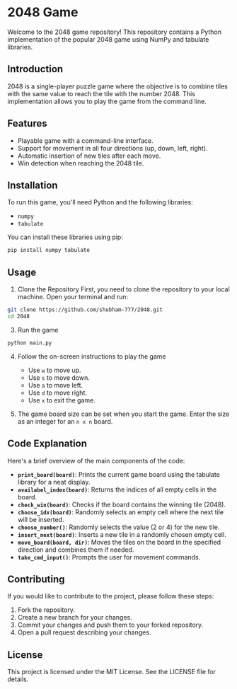 # 2048 Game

Welcome to the 2048 game repository! This repository contains a Python implementation of the popular 2048 game using NumPy and tabulate libraries.

## Introduction

2048 is a single-player puzzle game where the objective is to combine tiles with the same value to reach the tile with the number 2048. This implementation allows you to play the game from the command line.

## Features

- Playable game with a command-line interface.
- Support for movement in all four directions (up, down, left, right).
- Automatic insertion of new tiles after each move.
- Win detection when reaching the 2048 tile.

## Installation

To run this game, you'll need Python and the following libraries:

- `numpy`
- `tabulate`

You can install these libraries using pip:

```bash
pip install numpy tabulate
```


## Usage

1. Clone the Repository
First, you need to clone the repository to your local machine. Open your terminal and run: 
``` bash 
git clone https://github.com/shubham-777/2048.git
cd 2048
```

3. Run the game

```bash
python main.py
```

4. Follow the on-screen instructions to play the game

    -   Use `w` to move up.
    -   Use `s` to move down.
    -   Use `a` to move left.
    -   Use `d` to move right.
    -   Use `x` to exit the game.

5.  The game board size can be set when you start the game. Enter the size as an integer for an `n x n` board.

## Code Explanation
Here's a brief overview of the main components of the code:

-   **`print_board(board)`**: Prints the current game board using the tabulate library for a neat display.
-   **`availabel_index(board)`**: Returns the indices of all empty cells in the board.
-   **`check_win(board)`**: Checks if the board contains the winning tile (2048).
-   **`choose_idx(board)`**: Randomly selects an empty cell where the next tile will be inserted.
-   **`choose_number()`**: Randomly selects the value (2 or 4) for the new tile.
-   **`insert_next(board)`**: Inserts a new tile in a randomly chosen empty cell.
-   **`move_board(board, dir)`**: Moves the tiles on the board in the specified direction and combines them if needed.
-   **`take_cmd_input()`**: Prompts the user for movement commands.

## Contributing
If you would like to contribute to the project, please follow these steps:

1.  Fork the repository.
2.  Create a new branch for your changes.
3.  Commit your changes and push them to your forked repository.
4.  Open a pull request describing your changes.

## License

This project is licensed under the MIT License. See the LICENSE file for details.
